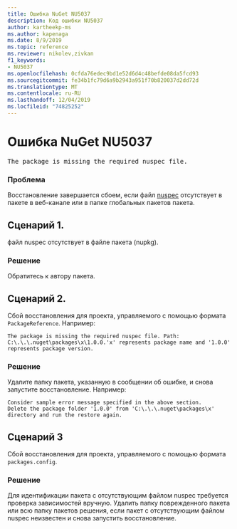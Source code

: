 ```yaml
---
title: Ошибка NuGet NU5037
description: Код ошибки NU5037
author: kartheekp-ms
ms.author: kapenaga
ms.date: 8/9/2019
ms.topic: reference
ms.reviewer: nikolev,zivkan
f1_keywords:
- NU5037
ms.openlocfilehash: 0cfda76edec9bd1e52d6d4c48befde08da5fcd93
ms.sourcegitcommit: fe34b1fc79d6a9b2943a951f70b820037d2dd72d
ms.translationtype: MT
ms.contentlocale: ru-RU
ms.lasthandoff: 12/04/2019
ms.locfileid: "74825252"
---
```

# <a name="nuget-error-nu5037"></a>Ошибка NuGet NU5037
<pre>The package is missing the required nuspec file.</pre>

### <a name="issue"></a>Проблема

Восстановление завершается сбоем, если файл [nuspec](../nuspec.md) отсутствует в пакете в веб-канале или в папке глобальных пакетов пакета.

## <a name="scenario-1"></a>Сценарий 1.

файл nuspec отсутствует в файле пакета (nupkg).

### <a name="solution"></a>Решение

Обратитесь к автору пакета. 

## <a name="scenario-2"></a>Сценарий 2.

Сбой восстановления для проекта, управляемого с помощью формата `PackageReference`. Например:

```
The package is missing the required nuspec file. Path: C:\.\.\.nuget\packages\x\1.0.0.'x' represents package name and '1.0.0' represents package version.
```

### <a name="solution"></a>Решение

Удалите папку пакета, указанную в сообщении об ошибке, и снова запустите восстановление. Например:

```
Consider sample error message specified in the above section.
Delete the package folder '1.0.0' from 'C:\.\.\.nuget\packages\x' directory and run the restore again.
```

## <a name="scenario-3"></a>Сценарий 3

Сбой восстановления для проекта, управляемого с помощью формата `packages.config`.

### <a name="solution"></a>Решение

Для идентификации пакета с отсутствующим файлом nuspec требуется проверка зависимостей вручную. Удалить папку поврежденного пакета или всю папку пакетов решения, если пакет с отсутствующим файлом nuspec неизвестен и снова запустить восстановление.